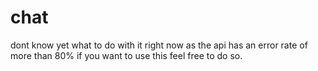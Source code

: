 # chat
dont know yet what to do with it right now as the api has an error rate of more than 80% if you want to use this feel free to do so.
